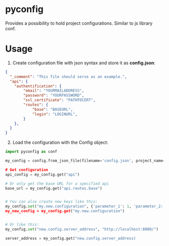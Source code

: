 # pyconfig
Provides a possibility to hold project configurations. Similar to js library conf.


# Usage
1. Create configuration file with json syntax and store it as **config.json**:  
```json
{
  "_comment": "This file should serve as an example.",
  "api": {
    "authentification": {
        "email": "YOURMAILADDRESS",
        "password": "YOURPASSWORD",
        "ssl_certificate": "PATHTOCERT",
        "routes": {
            "base": "BASEURL",
            "login": "LOGINURL",
        }
    },
  }
}

```

2. Load the configuration with the Config object:  
```python 
import pyconfig as conf

my_config = config.from_json_file(filename='config.json', project_name='My Awesome Project)

# Get configuration
api_config = my_config.get("api")

# Or only get the base URL for a specified api
base_url = my_config.get("api.routes.base")


# You can also create new keys like this:
my_config.set("my.new.configuration", {'parameter_1': 1, 'parameter_2: 2})
my_new_config = my_config.get("my.new.configuration")


# Or like this:
my_config.set("new.config.server_address", "http://localhost:8000/")

server_address = my_config.get("new.config.server_address)


```
